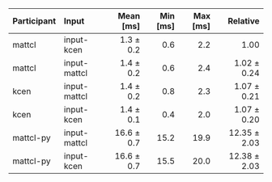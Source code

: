 | Participant | Input | Mean [ms] | Min [ms] | Max [ms] | Relative |
|:---|:---|---:|---:|---:|---:|
| mattcl | input-kcen | 1.3 ± 0.2 | 0.6 | 2.2 | 1.00 |
| mattcl | input-mattcl | 1.4 ± 0.2 | 0.6 | 2.4 | 1.02 ± 0.24 |
| kcen | input-mattcl | 1.4 ± 0.2 | 0.8 | 2.3 | 1.07 ± 0.21 |
| kcen | input-kcen | 1.4 ± 0.1 | 0.4 | 2.0 | 1.07 ± 0.20 |
| mattcl-py | input-mattcl | 16.6 ± 0.7 | 15.2 | 19.9 | 12.35 ± 2.03 |
| mattcl-py | input-kcen | 16.6 ± 0.7 | 15.5 | 20.0 | 12.38 ± 2.03 |
